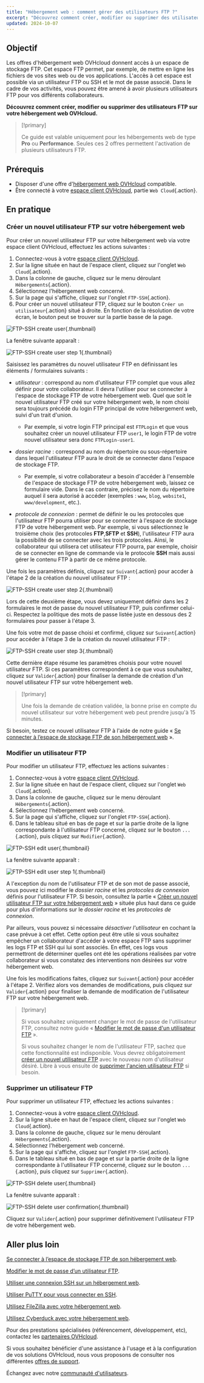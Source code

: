 ```yaml
---
title: "Hébergement web : comment gérer des utilisateurs FTP ?"
excerpt: "Découvrez comment créer, modifier ou supprimer des utilisateurs FTP sur votre hébergement web OVHcloud"
updated: 2024-10-07
---
```


## Objectif

Les offres d'hébergement web OVHcloud donnent accès à un espace de stockage FTP. Cet espace FTP permet, par exemple, de mettre en ligne les fichiers de vos sites web ou de vos applications. L'accès à cet espace est possible via un utilisateur FTP ou SSH et le mot de passe associé. Dans le cadre de vos activités, vous pouvez être amené à avoir plusieurs utilisateurs FTP pour vos différents collaborateurs.

**Découvrez comment créer, modifier ou supprimer des utilisateurs FTP sur votre hébergement web OVHcloud.**

> [!primary]
>
> Ce guide est valable uniquement pour les hébergements web de type **Pro** ou **Performance**. Seules ces 2 offres permettent l'activation de plusieurs utilisateurs FTP.

## Prérequis

- Disposer d'une offre d'[hébergement web OVHcloud](/links/web/hosting) compatible.
- Être connecté à votre [espace client OVHcloud](/links/manager), partie `Web Cloud`{.action}.

## En pratique

### Créer un nouvel utilisateur FTP sur votre hébergement web <a name="create-ftp-user"></a>

Pour créer un nouvel utilisateur FTP sur votre hébergement web via votre espace client OVHcloud, effectuez les actions suivantes : 

1. Connectez-vous à votre [espace client OVHcloud](/links/manager).
2. Sur la ligne située en haut de l'espace client, cliquez sur l'onglet `Web Cloud`{.action}.
3. Dans la colonne de gauche, cliquez sur le menu déroulant `Hébergements`{.action}.
4. Sélectionnez l'hébergement web concerné.
5. Sur la page qui s'affiche, cliquez sur l'onglet `FTP-SSH`{.action}.
6. Pour créer un nouvel utilisateur FTP, cliquez sur le bouton `Créer un utilisateur`{.action} situé à droite. En fonction de la résolution de votre écran, le bouton peut se trouver sur la partie basse de la page.

![FTP-SSH create user](/pages/assets/screens/control_panel/product-selection/web-cloud/web-hosting/ftp-ssh/create-user.png){.thumbnail}

La fenêtre suivante apparaît :

![FTP-SSH create user step 1](/pages/assets/screens/control_panel/product-selection/web-cloud/web-hosting/ftp-ssh/create-user-step-1.png){.thumbnail}

Saisissez les paramètres du nouvel utilisateur FTP en définissant les éléments / formulaires suivants :

- *utilisateur* : correspond au nom d'utilisateur FTP complet que vous allez définir pour votre collaborateur. Il devra l'utiliser pour se connecter à l'espace de stockage FTP de votre hébergement web. Quel que soit le nouvel utilisateur FTP créé sur votre hébergement web, le nom choisi sera toujours précédé du login FTP principal de votre hébergement web, suivi d'un trait d'union. 
    - Par exemple, si votre login FTP principal est `FTPLogin` et que vous souhaitez créer un nouvel utilisateur FTP `user1`, le login FTP de votre nouvel utilisateur sera donc `FTPLogin-user1`.

- *dossier racine* : correspond au nom du répertoire ou sous-répertoire dans lequel l'utilisateur FTP aura le droit de se connecter dans l'espace de stockage FTP. 
    - Par exemple, si votre collaborateur a besoin d'accéder à l'ensemble de l'espace de stockage FTP de votre hébergement web, laissez ce formulaire vide. Dans le cas contraire, précisez le nom du répertoire auquel il sera autorisé à accéder (exemples : `www`, `blog`, `website1`, `www/development`, etc.).

- *protocole de connexion* : permet de définir le ou les protocoles que l'utilisateur FTP pourra utiliser pour se connecter à l'espace de stockage FTP de votre hébergement web.
Par exemple, si vous sélectionnez le troisième choix (les protocoles **FTP**,**SFTP** et **SSH**), l'utilisateur FTP aura la possibilité de se connecter avec les trois protocoles. Ainsi, le collaborateur qui utilisera cet utilisateur FTP pourra, par exemple, choisir de se connecter en ligne de commande via le protocole **SSH** mais aussi gérer le contenu FTP à partir de ce même protocole.

Une fois les paramètres définis, cliquez sur `Suivant`{.action} pour accder à l'étape 2 de la création du nouvel utilisateur FTP :

![FTP-SSH create user step 2](/pages/assets/screens/control_panel/product-selection/web-cloud/web-hosting/ftp-ssh/create-user-step-2.png){.thumbnail}

Lors de cette deuxième étape, vous devez uniquement définir dans les 2 formulaires le mot de passe du nouvel utilisateur FTP, puis confirmer celui-ci. Respectez la politique des mots de passe listée juste en dessous des 2 formulaires pour passer à l'étape 3.

Une fois votre mot de passe choisi et confirmé, cliquez sur `Suivant`{.action} pour accéder à l'étape 3 de la création du nouvel utilisateur FTP :

![FTP-SSH create user step 3](/pages/assets/screens/control_panel/product-selection/web-cloud/web-hosting/ftp-ssh/create-user-step-3.png){.thumbnail}

Cette dernière étape résume les paramètres choisis pour votre nouvel utilisateur FTP. Si ces paramètres correspondent à ce que vous souhaitez, cliquez sur `Valider`{.action} pour finaliser la demande de création d'un nouvel utilisateur FTP sur votre hébergement web.

> [!primary]
>
> Une fois la demande de création validée, la bonne prise en compte du nouvel utilisateur sur votre hébergement web peut prendre jusqu'à 15 minutes.

Si besoin, testez ce nouvel utilisateur FTP à l'aide de notre guide « [Se connecter à l’espace de stockage FTP de son hébergement web](/pages/web_cloud/web_hosting/ftp_connection) ».

### Modifier un utilisateur FTP

Pour modifier un utilisateur FTP, effectuez les actions suivantes :

1. Connectez-vous à votre [espace client OVHcloud](/links/manager).
2. Sur la ligne située en haut de l'espace client, cliquez sur l'onglet `Web Cloud`{.action}.
3. Dans la colonne de gauche, cliquez sur le menu déroulant `Hébergements`{.action}.
4. Sélectionnez l'hébergement web concerné.
5. Sur la page qui s'affiche, cliquez sur l'onglet `FTP-SSH`{.action}.
6. Dans le tableau situé en bas de page et sur la partie droite de la ligne correspondante à l'utilisateur FTP concerné, cliquez sur le bouton `...`{.action}, puis cliquez sur `Modifier`{.action}.

![FTP-SSH edit user](/pages/assets/screens/control_panel/product-selection/web-cloud/web-hosting/ftp-ssh/edit-user1.png){.thumbnail}

La fenêtre suivante apparaît :

![FTP-SSH edit user step 1](/pages/assets/screens/control_panel/product-selection/web-cloud/web-hosting/ftp-ssh/modify-a-user-step1.png){.thumbnail}

A l'exception du nom de l'utilisateur FTP et de son mot de passe associé, vous pouvez ici modifier le *dossier racine* et les *protocoles de connexion* définis pour l'utilisateur FTP. Si besoin, consultez la partie « [Créer un nouvel utilisateur FTP sur votre hébergement web](#create-ftp-user) » située plus haut dans ce guide pour plus d'informations sur le *dossier racine* et les *protocoles de connexion*.

Par ailleurs, vous pouvez si nécessaire *désactiver l'utilisateur* en cochant la case prévue à cet effet. Cette option peut être utile si vous souhaitez empêcher un collaborateur d'accéder à votre espace FTP sans supprimer les logs FTP et SSH qui lui sont associés. En effet, ces logs vous permettront de déterminer quelles ont été les opérations réalisées par votre collaborateur si vous constatez des interventions non désirées sur votre hébergement web.

Une fois les modifications faites, cliquez sur `Suivant`{.action} pour accéder à l'étape 2. Vérifiez alors vos demandes de modifications, puis cliquez sur `Valider`{.action} pour finaliser la demande de modification de l'utilisateur FTP sur votre hébergement web.

> [!primary]
>
> Si vous souhaitez uniquement changer le mot de passe de l'utilisateur FTP, consultez notre guide « [Modifier le mot de passe d'un utilisateur FTP](/pages/web_cloud/web_hosting/ftp_change_password) ».
>
> Si vous souhaitez changer le nom de l'utilisateur FTP, sachez que cette fonctionnalité est indisponible. Vous devrez obligatoirement [créer un nouvel utilisateur FTP](#create-ftp-user) avec le nouveau nom d'utilisateur désiré. Libre à vous ensuite de [supprimer l'ancien utilisateur FTP](#delete-ftp-user) si besoin.

### Supprimer un utilisateur FTP <a name="delete-ftp-user"></a>

Pour supprimer un utilisateur FTP, effectuez les actions suivantes :

1. Connectez-vous à votre [espace client OVHcloud](/links/manager).
2. Sur la ligne située en haut de l'espace client, cliquez sur l'onglet `Web Cloud`{.action}.
3. Dans la colonne de gauche, cliquez sur le menu déroulant `Hébergements`{.action}.
4. Sélectionnez l'hébergement web concerné.
5. Sur la page qui s'affiche, cliquez sur l'onglet `FTP-SSH`{.action}.
6. Dans le tableau situé en bas de page et sur la partie droite de la ligne correspondante à l'utilisateur FTP concerné, cliquez sur le bouton `...`{.action}, puis cliquez sur `Supprimer`{.action}.

![FTP-SSH delete user](/pages/assets/screens/control_panel/product-selection/web-cloud/web-hosting/ftp-ssh/delete-user1.png){.thumbnail}

La fenêtre suivante apparaît :

![FTP-SSH delete user confirmation](/pages/assets/screens/control_panel/product-selection/web-cloud/web-hosting/ftp-ssh/delete-user1-confirmation.png){.thumbnail}

Cliquez sur `Valider`{.action} pour supprimer définitivement l'utilisateur FTP de votre hébergement web.

## Aller plus loin

[Se connecter à l’espace de stockage FTP de son hébergement web](/pages/web_cloud/web_hosting/ftp_connection).

[Modifier le mot de passe d’un utilisateur FTP](/pages/web_cloud/web_hosting/ftp_change_password).

[Utiliser une connexion SSH sur un hébergement web](/pages/web_cloud/web_hosting/ssh_on_webhosting).

[Utiliser PuTTY pour vous connecter en SSH](/pages/web_cloud/web_hosting/ssh_using_putty_on_windows).

[Utilisez FileZilla avec votre hébergement web](/pages/web_cloud/web_hosting/ftp_filezilla_user_guide).

[Utilisez Cyberduck avec votre hébergement web](/pages/web_cloud/web_hosting/ftp_cyberduck_user_guide_on_mac).

Pour des prestations spécialisées (référencement, développement, etc), contactez les [partenaires OVHcloud](/links/partner).

Si vous souhaitez bénéficier d'une assistance à l'usage et à la configuration de vos solutions OVHcloud, nous vous proposons de consulter nos différentes [offres de support](/links/support).

Échangez avec notre [communauté d'utilisateurs](/links/community).